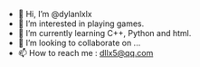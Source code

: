 - 👋 Hi, I’m @dylanlxlx
- 👀 I’m interested in playing games.
- 🌱 I’m currently learning C++, Python and html.
- 💞️ I’m looking to collaborate on ...
- 📫 How to reach me : dllx5@qq.com

<!---
dylanlxlx/dylanlxlx is a ✨ special ✨ repository because its `README.md` (this file) appears on your GitHub profile.
You can click the Preview link to take a look at your changes.
--->
